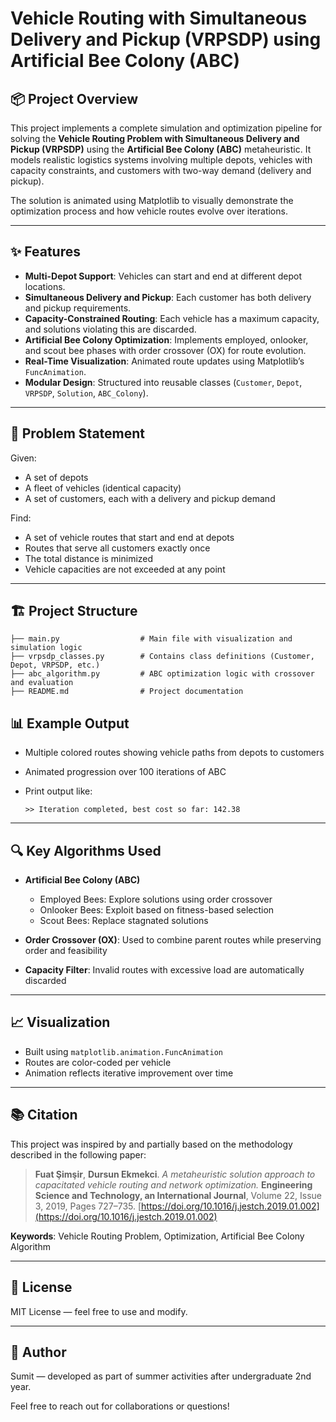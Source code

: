 # Vehicle Routing with Simultaneous Delivery and Pickup (VRPSDP) using Artificial Bee Colony (ABC)

## 📦 Project Overview

This project implements a complete simulation and optimization pipeline for solving the **Vehicle Routing Problem with Simultaneous Delivery and Pickup (VRPSDP)** using the **Artificial Bee Colony (ABC)** metaheuristic. It models realistic logistics systems involving multiple depots, vehicles with capacity constraints, and customers with two-way demand (delivery and pickup).

The solution is animated using Matplotlib to visually demonstrate the optimization process and how vehicle routes evolve over iterations.

---

## ✨ Features

* **Multi-Depot Support**: Vehicles can start and end at different depot locations.
* **Simultaneous Delivery and Pickup**: Each customer has both delivery and pickup requirements.
* **Capacity-Constrained Routing**: Each vehicle has a maximum capacity, and solutions violating this are discarded.
* **Artificial Bee Colony Optimization**: Implements employed, onlooker, and scout bee phases with order crossover (OX) for route evolution.
* **Real-Time Visualization**: Animated route updates using Matplotlib’s `FuncAnimation`.
* **Modular Design**: Structured into reusable classes (`Customer`, `Depot`, `VRPSDP`, `Solution`, `ABC_Colony`).

---

## 🧮 Problem Statement

Given:

* A set of depots
* A fleet of vehicles (identical capacity)
* A set of customers, each with a delivery and pickup demand

Find:

* A set of vehicle routes that start and end at depots
* Routes that serve all customers exactly once
* The total distance is minimized
* Vehicle capacities are not exceeded at any point

---

## 🏗️ Project Structure

```
├── main.py                  # Main file with visualization and simulation logic
├── vrpsdp_classes.py        # Contains class definitions (Customer, Depot, VRPSDP, etc.)
├── abc_algorithm.py         # ABC optimization logic with crossover and evaluation
├── README.md                # Project documentation
```





## 📊 Example Output

* Multiple colored routes showing vehicle paths from depots to customers
* Animated progression over 100 iterations of ABC
* Print output like:

  ```
  >> Iteration completed, best cost so far: 142.38
  ```

---

## 🔍 Key Algorithms Used

* **Artificial Bee Colony (ABC)**

  * Employed Bees: Explore solutions using order crossover
  * Onlooker Bees: Exploit based on fitness-based selection
  * Scout Bees: Replace stagnated solutions
* **Order Crossover (OX)**: Used to combine parent routes while preserving order and feasibility
* **Capacity Filter**: Invalid routes with excessive load are automatically discarded

---

## 📈 Visualization

* Built using `matplotlib.animation.FuncAnimation`
* Routes are color-coded per vehicle
* Animation reflects iterative improvement over time

---

## 📚 Citation

This project was inspired by and partially based on the methodology described in the following paper:

> **Fuat Şimşir**, **Dursun Ekmekci**.
> *A metaheuristic solution approach to capacitated vehicle routing and network optimization.*
> **Engineering Science and Technology, an International Journal**, Volume 22, Issue 3, 2019, Pages 727–735.
> [https://doi.org/10.1016/j.jestch.2019.01.002](https://doi.org/10.1016/j.jestch.2019.01.002)

**Keywords**: Vehicle Routing Problem, Optimization, Artificial Bee Colony Algorithm

---


## 📜 License

MIT License — feel free to use and modify.

---

## 👤 Author

Sumit — developed as part of summer activities after undergraduate 2nd year.

Feel free to reach out for collaborations or questions!
